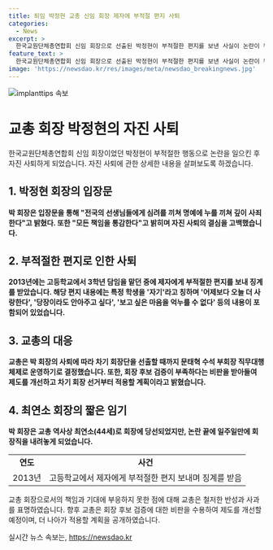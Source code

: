 ```yaml
---
title: 퇴임 박정현 교총 신임 회장 제자에 부적절 편지 사퇴
categories:
  - News
excerpt: >
  한국교원단체총연합회 신임 회장으로 선출된 박정현이 부적절한 편지를 보낸 사실이 논란이 된 끝에 자진 사퇴했다. 과거 제자에게 보낸 편지로 인한 사죄 입장을 표명한 박 회장은 회부 조치를 받고 경징계로 전근된 사실을 인정했다. 해당 논란으로 인해 교총은 차기 회장단을 선출할 때까지 수석 부회장이 직무를 대행할 예정이며, 사퇴에 대해 책임과 사과를 표명했다.
feature_text: >
  한국교원단체총연합회 신임 회장으로 선출된 박정현이 부적절한 편지를 보낸 사실이 논란이 된 끝에 자진 사퇴했다. 과거 제자에게 보낸 편지로 인한 사죄 입장을 표명한 박 회장은 회부 조치를 받고 경징계로 전근된 사실을 인정했다. 해당 논란으로 인해 교총은 차기 회장단을 선출할 때까지 수석 부회장이 직무를 대행할 예정이며, 사퇴에 대해 책임과 사과를 표명했다.
image: 'https://newsdao.kr/res/images/meta/newsdao_breakingnews.jpg'
---
```


<p><img src="https://newsdao.kr/res/images/meta/newsdao_breakingnews.jpg" alt="implanttips 속보" /></p>

<h1><b>교총 회장 박정현의 자진 사퇴</b></h1>

<p data-ke-size="size16">한국교원단체총연합회 신임 회장이었던 박정현이 부적절한 행동으로 논란을 일으킨 후 자진 사퇴하게 되었습니다. 자진 사퇴에 관한 상세한 내용을 살펴보도록 하겠습니다.</p>

<h2 data-ke-size="size26">1. 박정현 회장의 입장문</h2>

<p><b>박 회장은 입장문을 통해 "전국의 선생님들에게 심려를 끼쳐 명예에 누를 끼쳐 깊이 사죄한다"고 밝혔다. 또한 "모든 책임을 통감한다"고 밝히며 자진 사퇴의 결심을 고백했습니다.</b></p>

<h2 data-ke-size="size26">2. 부적절한 편지로 인한 사퇴</h2>

<p><b>2013년에는 고등학교에서 3학년 담임을 맡던 중에 제자에게 부적절한 편지를 보내 징계를 받았습니다. 해당 편지 내용에는 특정 학생을 '자기'라고 칭하며 '어제보다 오늘 더 사랑한다', '당장이라도 안아주고 싶다', '보고 싶은 마음을 억누를 수 없다' 등의 내용이 포함되어 있었습니다.</b></p>

<h2 data-ke-size="size26">3. 교총의 대응</h2>

<p><b>교총은 박 회장의 사퇴에 따라 차기 회장단을 선출할 때까지 문태혁 수석 부회장 직무대행 체제로 운영하기로 결정했습니다. 또한, 회장 후보 검증이 부족하다는 비판을 받아들여 제도를 개선하고 차기 회장 선거부터 적용할 계획이라고 밝혔습니다.</b></p>

<h2 data-ke-size="size26">4. 최연소 회장의 짧은 임기</h2>

<p><b>박 회장은 교총 역사상 최연소(44세)로 회장에 당선되었지만, 논란 끝에 일주일만에 회장직을 내려놓게 되었습니다.</b></p>

<table>
  <tr>
    <td style="text-align: center; height: 17px;"><b>연도</b></td>
    <td style="text-align: center; height: 17px;"><b>사건</b></td>
  </tr>
  <tr>
    <td style="text-align: center; height: 17px;">2013년</td>
    <td style="text-align: center; height: 17px;">고등학교에서 제자에게 부적절한 편지 보내며 징계를 받음</td>
  </tr>
</table>

<p data-ke-size="size16">교총 회장으로서의 책임과 기대에 부응하지 못한 점에 대해 교총은 철저한 반성과 사과를 표명하였습니다. 향후 교총은 회장 후보 검증에 대한 비판을 수용하여 제도를 개선할 예정이며, 더 나아가 적용할 계획을 공개하였습니다.</p>
실시간 뉴스 속보는, <a href="https://newsdao.kr" rel="dofollow">https://newsdao.kr</a>


